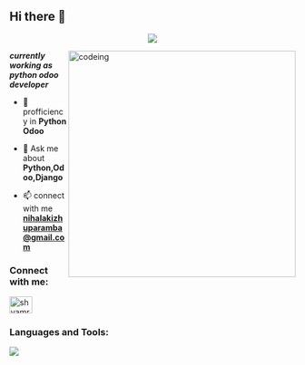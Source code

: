 ## Hi there 👋

<!--
**nihalacp/nihalacp** is a ✨ _special_ ✨ repository because its `README.md` (this file) appears on your GitHub profile.

Here are some ideas to get you started:

- 🔭 I’m currently working on ...
- 🌱 I’m currently learning ...
- 👯 I’m looking to collaborate on ...
- 🤔 I’m looking for help with ...
- 💬 Ask me about ...
- 📫 How to reach me: ...
- 😄 Pronouns: ...
- ⚡ Fun fact: ...
-->

<p align="center">
  <img src="https://readme-typing-svg.demolab.com/?lines=%20Odoo%20developer%20;%20Python%20Django%20fullstack%20developer&font=Fira%20Code&center=true&width=700&height=45&color=fff53a&vCenter=true&pause=1000&size=25" />
</p>

<img align="right" alt="codeing" width="400px" src="https://cdn.dribbble.com/users/416610/screenshots/4801105/coding_desk_flat_vector_ui_ux_design_illustration_motion_animation_gif2.gif">



 _____currently working as python odoo developer_____

- 🌱 profficiency in  **Python Odoo**

- 💬 Ask me about **Python,Odoo,Django**

- 📫 connect with me **nihalakizhuparamba@gmail.com**

<h3 align="left">Connect with me:</h3>
<p align="left">
<a href="https://www.linkedin.com/in/nihala-c-p/" target="blank"><img align="center" src="https://raw.githubusercontent.com/rahuldkjain/github-profile-readme-generator/master/src/images/icons/Social/linked-in-alt.svg" alt="shyamraj km" height="30" width="40" /></a>
</p>

<h3 align="left">Languages and Tools:</h3>
<p align="left"> <a href="https://github.com/nihalacp"><img src="https://skillicons.dev/icons?i=vscode,github,django,angular,flutter,python,css,html,js,bash"></a> </p>
